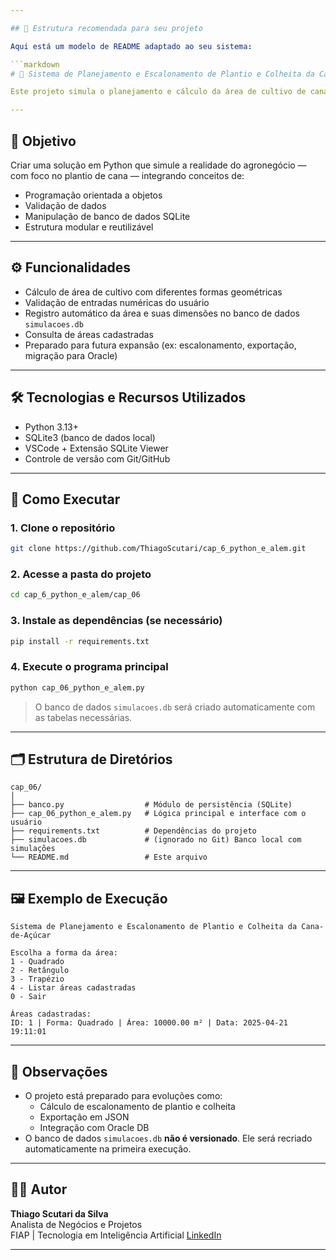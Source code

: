 ```yaml
---

## 🧱 Estrutura recomendada para seu projeto

Aqui está um modelo de README adaptado ao seu sistema:

```markdown
# 🌱 Sistema de Planejamento e Escalonamento de Plantio e Colheita da Cana-de-Açúcar

Este projeto simula o planejamento e cálculo da área de cultivo de cana-de-açúcar, com base em formas geométricas comuns (quadrado, retângulo e trapézio). Também realiza o registro das simulações em banco de dados local (SQLite), permitindo o acompanhamento histórico das áreas cadastradas.

---
```


## 🧠 Objetivo

Criar uma solução em Python que simule a realidade do agronegócio — com foco no plantio de cana — integrando conceitos de:

- Programação orientada a objetos
- Validação de dados
- Manipulação de banco de dados SQLite
- Estrutura modular e reutilizável

---

## ⚙️ Funcionalidades

- Cálculo de área de cultivo com diferentes formas geométricas
- Validação de entradas numéricas do usuário
- Registro automático da área e suas dimensões no banco de dados `simulacoes.db`
- Consulta de áreas cadastradas
- Preparado para futura expansão (ex: escalonamento, exportação, migração para Oracle)

---

## 🛠 Tecnologias e Recursos Utilizados

- Python 3.13+
- SQLite3 (banco de dados local)
- VSCode + Extensão SQLite Viewer
- Controle de versão com Git/GitHub

---

## 🧪 Como Executar

### 1. Clone o repositório
```bash
git clone https://github.com/ThiagoScutari/cap_6_python_e_alem.git
```

### 2. Acesse a pasta do projeto
```bash
cd cap_6_python_e_alem/cap_06
```

### 3. Instale as dependências (se necessário)
```bash
pip install -r requirements.txt
```

### 4. Execute o programa principal
```bash
python cap_06_python_e_alem.py
```

> O banco de dados `simulacoes.db` será criado automaticamente com as tabelas necessárias.

---

## 🗂 Estrutura de Diretórios

```
cap_06/
│
├── banco.py                  # Módulo de persistência (SQLite)
├── cap_06_python_e_alem.py   # Lógica principal e interface com o usuário
├── requirements.txt          # Dependências do projeto
├── simulacoes.db             # (ignorado no Git) Banco local com simulações
└── README.md                 # Este arquivo
```

---

## 🖼 Exemplo de Execução

```
Sistema de Planejamento e Escalonamento de Plantio e Colheita da Cana-de-Açúcar

Escolha a forma da área:
1 - Quadrado
2 - Retângulo
3 - Trapézio
4 - Listar áreas cadastradas
0 - Sair

Áreas cadastradas:
ID: 1 | Forma: Quadrado | Área: 10000.00 m² | Data: 2025-04-21 19:11:01
```

---

## 📌 Observações

- O projeto está preparado para evoluções como:
  - Cálculo de escalonamento de plantio e colheita
  - Exportação em JSON
  - Integração com Oracle DB
- O banco de dados `simulacoes.db` **não é versionado**. Ele será recriado automaticamente na primeira execução.

---

## 👨‍💻 Autor

**Thiago Scutari da Silva**  
Analista de Negócios e Projetos  
FIAP | Tecnologia em Inteligência Artificial
[LinkedIn](https://www.linkedin.com/in/thiago-scutari-2aa0a097)

---